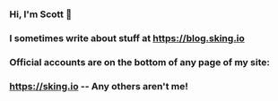 ### Hi, I'm Scott 👋
### I sometimes write about stuff at https://blog.sking.io
### Official accounts are on the bottom of any page of my site:
### https://sking.io -- Any others aren't me!
